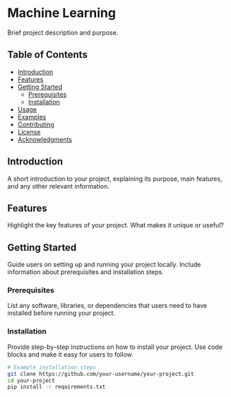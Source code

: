 # Machine Learning

Brief project description and purpose.

## Table of Contents

- [Introduction](#introduction)
- [Features](#features)
- [Getting Started](#getting-started)
  - [Prerequisites](#prerequisites)
  - [Installation](#installation)
- [Usage](#usage)
- [Examples](#examples)
- [Contributing](#contributing)
- [License](#license)
- [Acknowledgments](#acknowledgments)

## Introduction

A short introduction to your project, explaining its purpose, main features, and any other relevant information.

## Features

Highlight the key features of your project. What makes it unique or useful?

## Getting Started

Guide users on setting up and running your project locally. Include information about prerequisites and installation steps.

### Prerequisites

List any software, libraries, or dependencies that users need to have installed before running your project.

### Installation

Provide step-by-step instructions on how to install your project. Use code blocks and make it easy for users to follow.

```bash
# Example installation steps
git clone https://github.com/your-username/your-project.git
cd your-project
pip install -r requirements.txt
